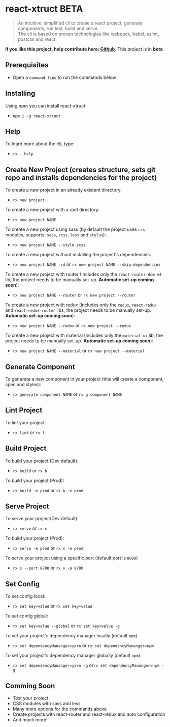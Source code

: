 # react-xtruct BETA
> An intuitive, simplified cli to create a react project, generate components, run test, build and serve.  
The cli is based on proven technologies like webpack, babel, eslint, postcss and react.

__If you like this project, help contribute here:  [Github](https://github.com/btinoco/react-xtruct)__.  This project is in __beta__.

## Prerequisites
+ Open a `command line` to run the commands below

## Installing
Using npm you can install react-xtruct
+ `npm i -g react-xtruct`

## Help
To learn more about the cli, type:
+ `rx --help`

## Create New Project (creates structure, sets git repo and installs dependencies for the project)
To create a new project in an already existent directory:
+ `rx new project`

To create a new project with a root directory:
+ `rx new project NAME`

To create a new project using sass (by default the project uses `css` modules, supports: `sass`, `scss`, `less` and `stylus`):
+ `rx new project NAME --style scss`

To create a new project without installing the project's dependencies:
+ `rx new project NAME -sd` or `rx new project NAME --skip-dependencies`

To create a new project with router (Includes only the `react-router-dom v4` lib, the project needs to be manually set-up. __Automatic set-up coming soon__):
+ `rx new project NAME --router` or `rx new project --router`

To create a new project with redux (Includes only the `redux`, `react-redux` and `react-redux-router` libs, the project needs to be manually set-up. __Automatic set-up coming soon__):
+ `rx new project NAME --redux` or `rx new project --redux`

To create a new project with material (Includes only the `material-ui` lib, the project needs to be manually set-up. __Automatic set-up coming soon__):
+ `rx new project NAME --material` or `rx new project --material`

## Generate Component
To generate a new component in your project (this will create a component, spec and styles):
+ `rx generate component NAME` or `rx g component NAME`

## Lint Project
To lint your project:
+ `rx lint` or `rx l`

## Build Project
To build your project (Dev default):
+ `rx build` or `rx b`

To build your project (Prod):
+ `rx build -e prod` or `rx b -e prod`

## Serve Project
To serve your project(Dev default):
+ `rx serve` or `rx s`

To build your project (Prod):
+ `rx serve -e prod` or `rx s -e prod`

To serve your project using a specific port (default port is `8080`)
+ `rx s --port 8700` or `rx s -p 8700`

## Set Config
To set config local:
+ `rx set key=value` or `rx set key=value`

To set config global:
+ `rx set key=value --global` or `rx set key=value -g`

To set your project's dependency manager locally (default `npm`)
+ `rx set dependencyMananger=yarn` or `rx set dependencyMananger=npm`

To set your project's dependency manager globally (default `npm`)
+ `rx set dependencyMananger=yarn -g` or`rx set dependencyMananger=npm -g`

## Comming Soon
+ Test your project
+ CSS modules with sass and less
+ Many more options for the commands above
+ Create projects with react-router and react-redux and auto configuration
+ And much more!